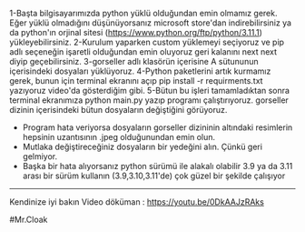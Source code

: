 1-Başta bilgisayarımızda python yüklü olduğundan emin olmamız gerek. Eğer yüklü olmadığını düşünüyorsanız microsoft store'dan indirebilirsiniz ya da python'ın orjinal sitesi (https://www.python.org/ftp/python/3.11.1) yükleyebilirsiniz.
2-Kurulum yaparken custom yüklemeyi seçiyoruz ve pip adlı seçeneğin işaretli olduğundan emin oluyoruz geri kalanını next next diyip geçebilirsiniz.
3-gorseller adlı klasörün içerisine A sütununun içerisindeki dosyaları yüklüyoruz.
4-Python paketlerini artık kurmamız gerek, bunun için terminal ekranını açıp pip install -r requirments.txt yazıyoruz video'da gösterdiğim gibi.
5-Bütun bu işleri tamamladıktan sonra terminal ekranımıza python main.py yazıp programı çalıştırıyoruz. gorseller dizinin içerisindeki bütun dosyaların değiştiğini görüyoruz.

* Program hata veriyorsa dosyaların gorseller dizininin altındaki resimlerin hepsinin uzantısının .jpeg olduğunundan emin olun.
* Mutlaka değiştireceğiniz dosyaların bir yedeğini alın. Çünkü geri gelmiyor. 
* Başka bir hata alıyorsanız python sürümü ile alakalı olabilir 3.9 ya da 3.11 arası bir sürüm kullanın (3.9,3.10,3.11'de) çok güzel bir şekilde çalışıyor

*****
Kendinize iyi bakın
Video döküman : https://youtu.be/0DkAAJzRAks

#Mr.Cloak